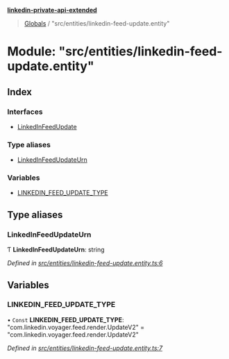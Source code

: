 **[linkedin-private-api-extended](../README.md)**

> [Globals](../globals.md) / "src/entities/linkedin-feed-update.entity"

# Module: "src/entities/linkedin-feed-update.entity"

## Index

### Interfaces

* [LinkedInFeedUpdate](../interfaces/_src_entities_linkedin_feed_update_entity_.linkedinfeedupdate.md)

### Type aliases

* [LinkedInFeedUpdateUrn](_src_entities_linkedin_feed_update_entity_.md#linkedinfeedupdateurn)

### Variables

* [LINKEDIN\_FEED\_UPDATE\_TYPE](_src_entities_linkedin_feed_update_entity_.md#linkedin_feed_update_type)

## Type aliases

### LinkedInFeedUpdateUrn

Ƭ  **LinkedInFeedUpdateUrn**: string

*Defined in [src/entities/linkedin-feed-update.entity.ts:6](https://github.com/khanhtranngoccva/linkedin-private-api/blob/0b23a8c/src/entities/linkedin-feed-update.entity.ts#L6)*

## Variables

### LINKEDIN\_FEED\_UPDATE\_TYPE

• `Const` **LINKEDIN\_FEED\_UPDATE\_TYPE**: \"com.linkedin.voyager.feed.render.UpdateV2\" = "com.linkedin.voyager.feed.render.UpdateV2"

*Defined in [src/entities/linkedin-feed-update.entity.ts:7](https://github.com/khanhtranngoccva/linkedin-private-api/blob/0b23a8c/src/entities/linkedin-feed-update.entity.ts#L7)*
